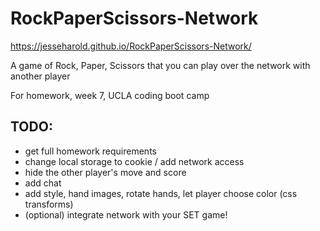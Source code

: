 # RockPaperScissors-Network

https://jesseharold.github.io/RockPaperScissors-Network/

A game of Rock, Paper, Scissors that you can play over the network with another player

For homework, week 7, UCLA coding boot camp

## TODO: 
 * get full homework requirements
 * change local storage to cookie / add network access
 * hide the other player's move and score
 * add chat
 * add style, hand images, rotate hands, let player choose color (css transforms)
 * (optional) integrate network with your SET game!